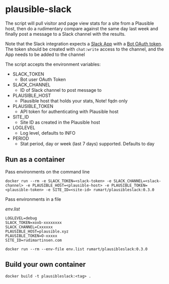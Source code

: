 # plausible-slack

The script will pull visitor and page view stats for a site from a Plausible host, then do a rudimentary compare against the same day last week and finally post a message to a Slack channel with the results.

Note that the Slack integration expects a [Slack App](https://slack.com/apps) with a [Bot OAuth token](https://api.slack.com/authentication/oauth-v2). The token should be created with ``chat:write`` access to the channel, and the App needs to be added to the channel

The script accepts the environment variables:

- SLACK_TOKEN
    - Bot user OAuth Token
- SLACK_CHANNEL
    - ID of Slack channel to post message to
- PLAUSIBLE_HOST
    - Plausible host that holds your stats, Note! fqdn only
- PLAUSIBLE_TOKEN
    - API token for authenticating with Plausible host
- SITE_ID
    - Site ID as created in the Plausible host
- LOGLEVEL
    - Log level, defaults to INFO
- PERIOD
    - Stat period, day or week (last 7 days) supported. Defaults to day

## Run as a container

Pass environments on the command line

```
docker run --rm -e SLACK_TOKEN=<slack-token> -e SLACK_CHANNEL=<slack-channel> -e PLAUSIBLE_HOST=<plausible-host> -e PLAUSIBLE_TOKEN=<plausible-token> -e SITE_ID=<site-id> rumart/plausibleslack:0.3.0
```

Pass environments in a file

*env.list*

```
LOGLEVEL=debug
SLACK_TOKEN=xoxb-xxxxxxxx
SLACK_CHANNEL=Cxxxxxx
PLAUSIBLE_HOST=plausible.xyz
PLAUSIBLE_TOKEN=O-xxxxx
SITE_ID=rudimartinsen.com
```

```
docker run --rm --env-file env.list rumart/plausibleslack:0.3.0
```

## Build your own container

```
docker build -t plausibleslack:<tag> .
```

